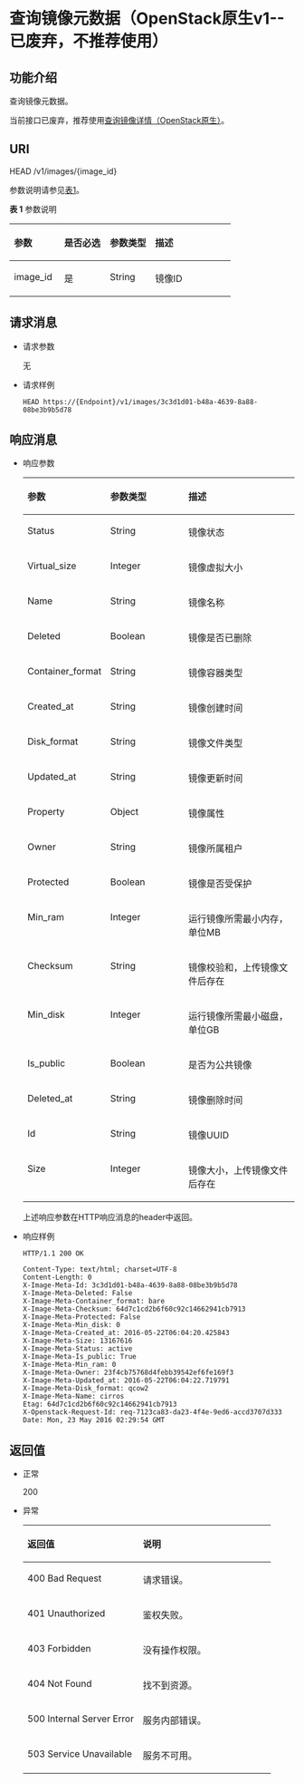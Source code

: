 # 查询镜像元数据（OpenStack原生v1--已废弃，不推荐使用）<a name="ims_03_0709"></a>

## 功能介绍<a name="section6658307515228"></a>

查询镜像元数据。

当前接口已废弃，推荐使用[查询镜像详情（OpenStack原生）](查询镜像详情（OpenStack原生）.md)。

## URI<a name="section1935356215228"></a>

HEAD /v1/images/\{image\_id\}

参数说明请参见[表1](#table27262282)。

**表 1**  参数说明

<a name="table27262282"></a>
<table><thead align="left"><tr id="row27551015"><th class="cellrowborder" valign="top" width="22.720000000000002%" id="mcps1.2.5.1.1"><p id="p17039762"><a name="p17039762"></a><a name="p17039762"></a>参数</p>
</th>
<th class="cellrowborder" valign="top" width="20.71%" id="mcps1.2.5.1.2"><p id="p38043494"><a name="p38043494"></a><a name="p38043494"></a>是否必选</p>
</th>
<th class="cellrowborder" valign="top" width="20.49%" id="mcps1.2.5.1.3"><p id="p1119157921331"><a name="p1119157921331"></a><a name="p1119157921331"></a>参数类型</p>
</th>
<th class="cellrowborder" valign="top" width="36.08%" id="mcps1.2.5.1.4"><p id="p61624137"><a name="p61624137"></a><a name="p61624137"></a>描述</p>
</th>
</tr>
</thead>
<tbody><tr id="row25499238"><td class="cellrowborder" valign="top" width="22.720000000000002%" headers="mcps1.2.5.1.1 "><p id="p52172387"><a name="p52172387"></a><a name="p52172387"></a>image_id</p>
</td>
<td class="cellrowborder" valign="top" width="20.71%" headers="mcps1.2.5.1.2 "><p id="p65213800"><a name="p65213800"></a><a name="p65213800"></a>是</p>
</td>
<td class="cellrowborder" valign="top" width="20.49%" headers="mcps1.2.5.1.3 "><p id="p3410274521331"><a name="p3410274521331"></a><a name="p3410274521331"></a>String</p>
</td>
<td class="cellrowborder" valign="top" width="36.08%" headers="mcps1.2.5.1.4 "><p id="p47826462"><a name="p47826462"></a><a name="p47826462"></a>镜像ID</p>
</td>
</tr>
</tbody>
</table>

## 请求消息<a name="section6467246815228"></a>

-   请求参数

    无

-   请求样例

    ```
    HEAD https://{Endpoint}/v1/images/3c3d1d01-b48a-4639-8a88-08be3b9b5d78
    ```


## 响应消息<a name="section1674295515228"></a>

-   响应参数

    <a name="table1400212915228"></a>
    <table><thead align="left"><tr id="row5823351215228"><th class="cellrowborder" valign="top" width="28.972897289728973%" id="mcps1.1.4.1.1"><p id="p1929404715228"><a name="p1929404715228"></a><a name="p1929404715228"></a>参数</p>
    </th>
    <th class="cellrowborder" valign="top" width="29.202920292029198%" id="mcps1.1.4.1.2"><p id="p1931400315228"><a name="p1931400315228"></a><a name="p1931400315228"></a>参数类型</p>
    </th>
    <th class="cellrowborder" valign="top" width="41.824182418241826%" id="mcps1.1.4.1.3"><p id="p1764174415228"><a name="p1764174415228"></a><a name="p1764174415228"></a>描述</p>
    </th>
    </tr>
    </thead>
    <tbody><tr id="row1969514515228"><td class="cellrowborder" valign="top" width="28.972897289728973%" headers="mcps1.1.4.1.1 "><p id="p5180291115228"><a name="p5180291115228"></a><a name="p5180291115228"></a>Status</p>
    </td>
    <td class="cellrowborder" valign="top" width="29.202920292029198%" headers="mcps1.1.4.1.2 "><p id="p3528623315228"><a name="p3528623315228"></a><a name="p3528623315228"></a>String</p>
    </td>
    <td class="cellrowborder" valign="top" width="41.824182418241826%" headers="mcps1.1.4.1.3 "><p id="p5450463515228"><a name="p5450463515228"></a><a name="p5450463515228"></a>镜像状态</p>
    </td>
    </tr>
    <tr id="row2077966715228"><td class="cellrowborder" valign="top" width="28.972897289728973%" headers="mcps1.1.4.1.1 "><p id="p543149615228"><a name="p543149615228"></a><a name="p543149615228"></a>Virtual_size</p>
    </td>
    <td class="cellrowborder" valign="top" width="29.202920292029198%" headers="mcps1.1.4.1.2 "><p id="p3729805415228"><a name="p3729805415228"></a><a name="p3729805415228"></a>Integer</p>
    </td>
    <td class="cellrowborder" valign="top" width="41.824182418241826%" headers="mcps1.1.4.1.3 "><p id="p3361529015228"><a name="p3361529015228"></a><a name="p3361529015228"></a>镜像虚拟大小</p>
    </td>
    </tr>
    <tr id="row3410215815228"><td class="cellrowborder" valign="top" width="28.972897289728973%" headers="mcps1.1.4.1.1 "><p id="p1081140415228"><a name="p1081140415228"></a><a name="p1081140415228"></a>Name</p>
    </td>
    <td class="cellrowborder" valign="top" width="29.202920292029198%" headers="mcps1.1.4.1.2 "><p id="p330853515228"><a name="p330853515228"></a><a name="p330853515228"></a>String</p>
    </td>
    <td class="cellrowborder" valign="top" width="41.824182418241826%" headers="mcps1.1.4.1.3 "><p id="p3113630615228"><a name="p3113630615228"></a><a name="p3113630615228"></a>镜像名称</p>
    </td>
    </tr>
    <tr id="row1179129815228"><td class="cellrowborder" valign="top" width="28.972897289728973%" headers="mcps1.1.4.1.1 "><p id="p1557104315228"><a name="p1557104315228"></a><a name="p1557104315228"></a>Deleted</p>
    </td>
    <td class="cellrowborder" valign="top" width="29.202920292029198%" headers="mcps1.1.4.1.2 "><p id="p5329496515228"><a name="p5329496515228"></a><a name="p5329496515228"></a>Boolean</p>
    </td>
    <td class="cellrowborder" valign="top" width="41.824182418241826%" headers="mcps1.1.4.1.3 "><p id="p3108609015228"><a name="p3108609015228"></a><a name="p3108609015228"></a>镜像是否已删除</p>
    </td>
    </tr>
    <tr id="row1133935915228"><td class="cellrowborder" valign="top" width="28.972897289728973%" headers="mcps1.1.4.1.1 "><p id="p4607291015228"><a name="p4607291015228"></a><a name="p4607291015228"></a>Container_format</p>
    </td>
    <td class="cellrowborder" valign="top" width="29.202920292029198%" headers="mcps1.1.4.1.2 "><p id="p4091822515228"><a name="p4091822515228"></a><a name="p4091822515228"></a>String</p>
    </td>
    <td class="cellrowborder" valign="top" width="41.824182418241826%" headers="mcps1.1.4.1.3 "><p id="p2902213315228"><a name="p2902213315228"></a><a name="p2902213315228"></a>镜像容器类型</p>
    </td>
    </tr>
    <tr id="row5987260815228"><td class="cellrowborder" valign="top" width="28.972897289728973%" headers="mcps1.1.4.1.1 "><p id="p1784309415228"><a name="p1784309415228"></a><a name="p1784309415228"></a>Created_at</p>
    </td>
    <td class="cellrowborder" valign="top" width="29.202920292029198%" headers="mcps1.1.4.1.2 "><p id="p3600451615228"><a name="p3600451615228"></a><a name="p3600451615228"></a>String</p>
    </td>
    <td class="cellrowborder" valign="top" width="41.824182418241826%" headers="mcps1.1.4.1.3 "><p id="p243466715228"><a name="p243466715228"></a><a name="p243466715228"></a>镜像创建时间</p>
    </td>
    </tr>
    <tr id="row2191200515228"><td class="cellrowborder" valign="top" width="28.972897289728973%" headers="mcps1.1.4.1.1 "><p id="p3004199615228"><a name="p3004199615228"></a><a name="p3004199615228"></a>Disk_format</p>
    </td>
    <td class="cellrowborder" valign="top" width="29.202920292029198%" headers="mcps1.1.4.1.2 "><p id="p1748264015228"><a name="p1748264015228"></a><a name="p1748264015228"></a>String</p>
    </td>
    <td class="cellrowborder" valign="top" width="41.824182418241826%" headers="mcps1.1.4.1.3 "><p id="p1455575715228"><a name="p1455575715228"></a><a name="p1455575715228"></a>镜像文件类型</p>
    </td>
    </tr>
    <tr id="row6389295115228"><td class="cellrowborder" valign="top" width="28.972897289728973%" headers="mcps1.1.4.1.1 "><p id="p794657015228"><a name="p794657015228"></a><a name="p794657015228"></a>Updated_at</p>
    </td>
    <td class="cellrowborder" valign="top" width="29.202920292029198%" headers="mcps1.1.4.1.2 "><p id="p3969241315228"><a name="p3969241315228"></a><a name="p3969241315228"></a>String</p>
    </td>
    <td class="cellrowborder" valign="top" width="41.824182418241826%" headers="mcps1.1.4.1.3 "><p id="p3953030815228"><a name="p3953030815228"></a><a name="p3953030815228"></a>镜像更新时间</p>
    </td>
    </tr>
    <tr id="row2022845615228"><td class="cellrowborder" valign="top" width="28.972897289728973%" headers="mcps1.1.4.1.1 "><p id="p2789220715228"><a name="p2789220715228"></a><a name="p2789220715228"></a>Property</p>
    </td>
    <td class="cellrowborder" valign="top" width="29.202920292029198%" headers="mcps1.1.4.1.2 "><p id="p4467631515228"><a name="p4467631515228"></a><a name="p4467631515228"></a>Object</p>
    </td>
    <td class="cellrowborder" valign="top" width="41.824182418241826%" headers="mcps1.1.4.1.3 "><p id="p5689958515228"><a name="p5689958515228"></a><a name="p5689958515228"></a>镜像属性</p>
    </td>
    </tr>
    <tr id="row4233422315228"><td class="cellrowborder" valign="top" width="28.972897289728973%" headers="mcps1.1.4.1.1 "><p id="p652003815228"><a name="p652003815228"></a><a name="p652003815228"></a>Owner</p>
    </td>
    <td class="cellrowborder" valign="top" width="29.202920292029198%" headers="mcps1.1.4.1.2 "><p id="p5836106115228"><a name="p5836106115228"></a><a name="p5836106115228"></a>String</p>
    </td>
    <td class="cellrowborder" valign="top" width="41.824182418241826%" headers="mcps1.1.4.1.3 "><p id="p5085734215228"><a name="p5085734215228"></a><a name="p5085734215228"></a>镜像所属租户</p>
    </td>
    </tr>
    <tr id="row5506289515228"><td class="cellrowborder" valign="top" width="28.972897289728973%" headers="mcps1.1.4.1.1 "><p id="p3090947115228"><a name="p3090947115228"></a><a name="p3090947115228"></a>Protected</p>
    </td>
    <td class="cellrowborder" valign="top" width="29.202920292029198%" headers="mcps1.1.4.1.2 "><p id="p2063919515228"><a name="p2063919515228"></a><a name="p2063919515228"></a>Boolean</p>
    </td>
    <td class="cellrowborder" valign="top" width="41.824182418241826%" headers="mcps1.1.4.1.3 "><p id="p5518505015228"><a name="p5518505015228"></a><a name="p5518505015228"></a>镜像是否受保护</p>
    </td>
    </tr>
    <tr id="row2690340715228"><td class="cellrowborder" valign="top" width="28.972897289728973%" headers="mcps1.1.4.1.1 "><p id="p3169237115228"><a name="p3169237115228"></a><a name="p3169237115228"></a>Min_ram</p>
    </td>
    <td class="cellrowborder" valign="top" width="29.202920292029198%" headers="mcps1.1.4.1.2 "><p id="p1694522215228"><a name="p1694522215228"></a><a name="p1694522215228"></a>Integer</p>
    </td>
    <td class="cellrowborder" valign="top" width="41.824182418241826%" headers="mcps1.1.4.1.3 "><p id="p4532902415228"><a name="p4532902415228"></a><a name="p4532902415228"></a>运行镜像所需最小内存，单位MB</p>
    </td>
    </tr>
    <tr id="row530803415228"><td class="cellrowborder" valign="top" width="28.972897289728973%" headers="mcps1.1.4.1.1 "><p id="p2729760315228"><a name="p2729760315228"></a><a name="p2729760315228"></a>Checksum</p>
    </td>
    <td class="cellrowborder" valign="top" width="29.202920292029198%" headers="mcps1.1.4.1.2 "><p id="p6362220015228"><a name="p6362220015228"></a><a name="p6362220015228"></a>String</p>
    </td>
    <td class="cellrowborder" valign="top" width="41.824182418241826%" headers="mcps1.1.4.1.3 "><p id="p812156815228"><a name="p812156815228"></a><a name="p812156815228"></a>镜像校验和，上传镜像文件后存在</p>
    </td>
    </tr>
    <tr id="row598524815228"><td class="cellrowborder" valign="top" width="28.972897289728973%" headers="mcps1.1.4.1.1 "><p id="p1504306415228"><a name="p1504306415228"></a><a name="p1504306415228"></a>Min_disk</p>
    </td>
    <td class="cellrowborder" valign="top" width="29.202920292029198%" headers="mcps1.1.4.1.2 "><p id="p1052864815228"><a name="p1052864815228"></a><a name="p1052864815228"></a>Integer</p>
    </td>
    <td class="cellrowborder" valign="top" width="41.824182418241826%" headers="mcps1.1.4.1.3 "><p id="p2344248215228"><a name="p2344248215228"></a><a name="p2344248215228"></a>运行镜像所需最小磁盘，单位GB</p>
    </td>
    </tr>
    <tr id="row965575415228"><td class="cellrowborder" valign="top" width="28.972897289728973%" headers="mcps1.1.4.1.1 "><p id="p4391859515228"><a name="p4391859515228"></a><a name="p4391859515228"></a>Is_public</p>
    </td>
    <td class="cellrowborder" valign="top" width="29.202920292029198%" headers="mcps1.1.4.1.2 "><p id="p63644115228"><a name="p63644115228"></a><a name="p63644115228"></a>Boolean</p>
    </td>
    <td class="cellrowborder" valign="top" width="41.824182418241826%" headers="mcps1.1.4.1.3 "><p id="p1494066515228"><a name="p1494066515228"></a><a name="p1494066515228"></a>是否为公共镜像</p>
    </td>
    </tr>
    <tr id="row24826515228"><td class="cellrowborder" valign="top" width="28.972897289728973%" headers="mcps1.1.4.1.1 "><p id="p2010950115228"><a name="p2010950115228"></a><a name="p2010950115228"></a>Deleted_at</p>
    </td>
    <td class="cellrowborder" valign="top" width="29.202920292029198%" headers="mcps1.1.4.1.2 "><p id="p1825691415228"><a name="p1825691415228"></a><a name="p1825691415228"></a>String</p>
    </td>
    <td class="cellrowborder" valign="top" width="41.824182418241826%" headers="mcps1.1.4.1.3 "><p id="p6140441415228"><a name="p6140441415228"></a><a name="p6140441415228"></a>镜像删除时间</p>
    </td>
    </tr>
    <tr id="row1576881415228"><td class="cellrowborder" valign="top" width="28.972897289728973%" headers="mcps1.1.4.1.1 "><p id="p220557615228"><a name="p220557615228"></a><a name="p220557615228"></a>Id</p>
    </td>
    <td class="cellrowborder" valign="top" width="29.202920292029198%" headers="mcps1.1.4.1.2 "><p id="p4443395815228"><a name="p4443395815228"></a><a name="p4443395815228"></a>String</p>
    </td>
    <td class="cellrowborder" valign="top" width="41.824182418241826%" headers="mcps1.1.4.1.3 "><p id="p1029672015228"><a name="p1029672015228"></a><a name="p1029672015228"></a>镜像UUID</p>
    </td>
    </tr>
    <tr id="row2556161915228"><td class="cellrowborder" valign="top" width="28.972897289728973%" headers="mcps1.1.4.1.1 "><p id="p5722522815228"><a name="p5722522815228"></a><a name="p5722522815228"></a>Size</p>
    </td>
    <td class="cellrowborder" valign="top" width="29.202920292029198%" headers="mcps1.1.4.1.2 "><p id="p473185315228"><a name="p473185315228"></a><a name="p473185315228"></a>Integer</p>
    </td>
    <td class="cellrowborder" valign="top" width="41.824182418241826%" headers="mcps1.1.4.1.3 "><p id="p4139514515228"><a name="p4139514515228"></a><a name="p4139514515228"></a>镜像大小，上传镜像文件后存在</p>
    </td>
    </tr>
    </tbody>
    </table>

    上述响应参数在HTTP响应消息的header中返回。

-   响应样例

    ```
    HTTP/1.1 200 OK
    ```

    ```
    Content-Type: text/html; charset=UTF-8
    Content-Length: 0
    X-Image-Meta-Id: 3c3d1d01-b48a-4639-8a88-08be3b9b5d78
    X-Image-Meta-Deleted: False
    X-Image-Meta-Container_format: bare
    X-Image-Meta-Checksum: 64d7c1cd2b6f60c92c14662941cb7913
    X-Image-Meta-Protected: False
    X-Image-Meta-Min_disk: 0
    X-Image-Meta-Created_at: 2016-05-22T06:04:20.425843
    X-Image-Meta-Size: 13167616
    X-Image-Meta-Status: active
    X-Image-Meta-Is_public: True
    X-Image-Meta-Min_ram: 0
    X-Image-Meta-Owner: 23f4cb75768d4febb39542ef6fe169f3
    X-Image-Meta-Updated_at: 2016-05-22T06:04:22.719791
    X-Image-Meta-Disk_format: qcow2
    X-Image-Meta-Name: cirros
    Etag: 64d7c1cd2b6f60c92c14662941cb7913
    X-Openstack-Request-Id: req-7123ca83-da23-4f4e-9ed6-accd3707d333
    Date: Mon, 23 May 2016 02:29:54 GMT
    ```


## 返回值<a name="section6571722315228"></a>

-   正常

    200

-   异常

    <a name="table262968317230"></a>
    <table><thead align="left"><tr id="row5740081817230"><th class="cellrowborder" valign="top" width="46.54%" id="mcps1.1.3.1.1"><p id="p1895465817230"><a name="p1895465817230"></a><a name="p1895465817230"></a>返回值</p>
    </th>
    <th class="cellrowborder" valign="top" width="53.459999999999994%" id="mcps1.1.3.1.2"><p id="p5893233917230"><a name="p5893233917230"></a><a name="p5893233917230"></a>说明</p>
    </th>
    </tr>
    </thead>
    <tbody><tr id="row879015617230"><td class="cellrowborder" valign="top" width="46.54%" headers="mcps1.1.3.1.1 "><p id="p4091407017230"><a name="p4091407017230"></a><a name="p4091407017230"></a>400 Bad Request</p>
    </td>
    <td class="cellrowborder" valign="top" width="53.459999999999994%" headers="mcps1.1.3.1.2 "><p id="p2570540117230"><a name="p2570540117230"></a><a name="p2570540117230"></a>请求错误。</p>
    </td>
    </tr>
    <tr id="row176271617230"><td class="cellrowborder" valign="top" width="46.54%" headers="mcps1.1.3.1.1 "><p id="p856227917230"><a name="p856227917230"></a><a name="p856227917230"></a>401 Unauthorized</p>
    </td>
    <td class="cellrowborder" valign="top" width="53.459999999999994%" headers="mcps1.1.3.1.2 "><p id="p2245600317230"><a name="p2245600317230"></a><a name="p2245600317230"></a>鉴权失败。</p>
    </td>
    </tr>
    <tr id="row77743917230"><td class="cellrowborder" valign="top" width="46.54%" headers="mcps1.1.3.1.1 "><p id="p6297256617230"><a name="p6297256617230"></a><a name="p6297256617230"></a>403 Forbidden</p>
    </td>
    <td class="cellrowborder" valign="top" width="53.459999999999994%" headers="mcps1.1.3.1.2 "><p id="p50424217230"><a name="p50424217230"></a><a name="p50424217230"></a>没有操作权限。</p>
    </td>
    </tr>
    <tr id="row56011270191147"><td class="cellrowborder" valign="top" width="46.54%" headers="mcps1.1.3.1.1 "><p id="p40619053191147"><a name="p40619053191147"></a><a name="p40619053191147"></a>404 Not Found</p>
    </td>
    <td class="cellrowborder" valign="top" width="53.459999999999994%" headers="mcps1.1.3.1.2 "><p id="p1808959191147"><a name="p1808959191147"></a><a name="p1808959191147"></a>找不到资源。</p>
    </td>
    </tr>
    <tr id="row453818617230"><td class="cellrowborder" valign="top" width="46.54%" headers="mcps1.1.3.1.1 "><p id="p3204876017230"><a name="p3204876017230"></a><a name="p3204876017230"></a>500 Internal Server Error</p>
    </td>
    <td class="cellrowborder" valign="top" width="53.459999999999994%" headers="mcps1.1.3.1.2 "><p id="p4581273417230"><a name="p4581273417230"></a><a name="p4581273417230"></a>服务内部错误。</p>
    </td>
    </tr>
    <tr id="row966142617230"><td class="cellrowborder" valign="top" width="46.54%" headers="mcps1.1.3.1.1 "><p id="p4437803217230"><a name="p4437803217230"></a><a name="p4437803217230"></a>503 Service Unavailable</p>
    </td>
    <td class="cellrowborder" valign="top" width="53.459999999999994%" headers="mcps1.1.3.1.2 "><p id="p3785084317230"><a name="p3785084317230"></a><a name="p3785084317230"></a>服务不可用。</p>
    </td>
    </tr>
    </tbody>
    </table>


